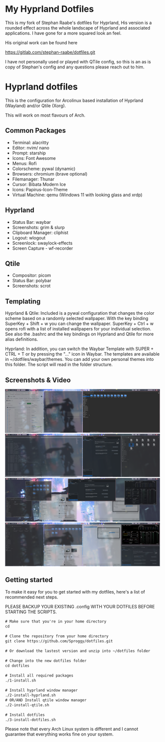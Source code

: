 # My Hyprland Dotfiles

This is my fork of Stephan Raabe's dotfiles for Hyprland, His version is a rounded effect across the whole landscape of Hyprland and associated applications. I have gone for a more squared look an feel.

His original work can be found here

https://gitlab.com/stephan-raabe/dotfiles.git

I have not personally used or played with QTile config, so this is an as is copy of Stephan's config and any questions please reach out to him.

# Hyprland dotfiles

This is the configuration for Arcolinux based installation of Hyprland (Wayland) and/or Qtile (Xorg).

This will work on most flavours of Arch.


## Common Packages

- Terminal: alacritty
- Editor: nvim/ nano
- Prompt: starship
- Icons: Font Awesome
- Menus: Rofi
- Colorscheme: pywal (dynamic)
- Browsers: chromium (brave optional)
- Filemanager: Thunar
- Cursor: Bibata Modern Ice
- Icons: Papirus-Icon-Theme
- Virtual Machine: qemu (Windows 11 with looking glass and xrdp)

## Hyprland

- Status Bar: waybar
- Screenshots: grim & slurp
- Clipboard Manager: cliphist
- Logout: wlogout
- Screenlock: swaylock-effects
- Screen Capture - wf-recorder

## Qtile

- Compositor: picom
- Status Bar: polybar
- Screenshots: scrot

## Templating

Hyprland & Qtile: Included is a pywal configuration that changes the color scheme based on a randomly selected wallpaper. With the key binding SuperKey + Shift + w you can change the wallpaper. SuperKey + Ctrl + w opens rofi with a list of installed wallpapers for your individual selection. See also the .bashrc and the key bindings on Hyprland and Qtile for more alias definitions.

Hyprland: In addition, you can switch the Waybar Template with SUPER + CTRL + T or by pressing the "..." icon in Waybar. The templates are available in ~/dotfiles/waybar/themes. You can add your own personal themes into this folder. The script will read in the folder structure.

## Screenshots & Video

![Model](https://github.com/Sproggy/dotfiles/blob/main/screenshots/screenshot-20231020-194152.png)
![Model](https://github.com/Sproggy/dotfiles/blob/main/screenshots/screenshot-20231020-194408.png)
![Model](https://github.com/Sproggy/dotfiles/blob/main/screenshots/screenshot-20231020-194623.png)
![Model](https://github.com/Sproggy/dotfiles/blob/main/screenshots/screenshot-20231020-194651.png)
## Getting started

To make it easy for you to get started with my dotfiles, here's a list of recommended next steps.

PLEASE BACKUP YOUR EXISTING .config WITH YOUR DOTFILES BEFORE STARTING THE SCRIPTS.

```
# Make sure that you're in your home directory
cd

# Clone the repository from your home directory
git clone https://github.com/Sproggy/dotfiles.git

# Or download the lastest version and unzip into ~/dotfiles folder

# Change into the new dotfiles folder
cd dotfiles

# Install all required packages
./1-install.sh

# Install hyprland window manager
./2-install-hyprland.sh
# OR/AND Install qtile window manager
./2-install-qtile.sh

# Install dotfiles
./3-install-dotfiles.sh

```
Please note that every Arch Linux system is different and I cannot guarantee that everything works fine on your system.

